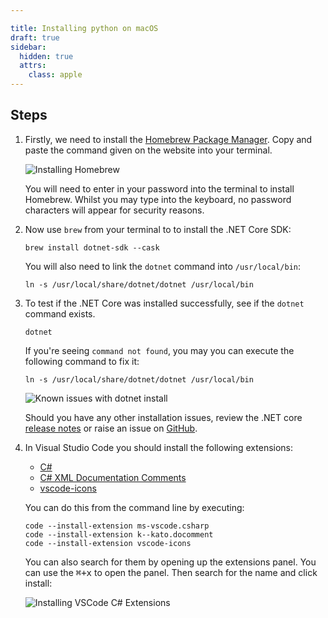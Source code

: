 ```yaml
---

title: Installing python on macOS
draft: true
sidebar:
  hidden: true
  attrs:
    class: apple
---
```

<!-- TODO: Update for python install with homebrew -->
## Steps

1. Firstly, we need to install the [Homebrew Package Manager](https://brew.sh).
   Copy and paste the command given on the website into your terminal.

    ![Installing Homebrew](/gifs/macos/install-brew.gif)

    You will need to enter in your password into the terminal to install
    Homebrew. Whilst you may type into the keyboard, no password characters
    will appear for security reasons.

1. Now use `brew` from your terminal to to install the .NET Core SDK:

    ```shell
    brew install dotnet-sdk --cask
    ```

    You will also need to link the `dotnet` command into `/usr/local/bin`:

    ```shell
    ln -s /usr/local/share/dotnet/dotnet /usr/local/bin
    ```

1. To test if the .NET Core was installed successfully, see if the `dotnet` command exists.

    ```shell
    dotnet
    ```

    If you're seeing `command not found`, you may you can execute the following command
    to fix it:

    ```shell
    ln -s /usr/local/share/dotnet/dotnet /usr/local/bin
    ```

    ![Known issues with dotnet install](/gifs/macos/dotnet-known-issues.gif)

    Should you have any other installation issues, review the .NET core [release notes](https://github.com/dotnet/core/tree/master/release-notes)
    or raise an issue on [GitHub](https://github.com/splashkit/splashkit-macos/issues).

1. In Visual Studio Code you should install the following extensions:
    - [C#](https://marketplace.visualstudio.com/items?itemName=ms-vscode.csharp)
    - [C# XML Documentation Comments](https://marketplace.visualstudio.com/items?itemName=k--kato.docomment)
    - [vscode-icons](https://marketplace.visualstudio.com/items?itemName=vscode-icons-team.vscode-icons)

    You can do this from the command line by executing:

    ```shell
    code --install-extension ms-vscode.csharp
    code --install-extension k--kato.docomment
    code --install-extension vscode-icons
    ```

    You can also search for them by opening up the extensions panel.
    You can use the <kbd>⌘+x</kbd> to open the panel. Then search for the name
    and click install:

    ![Installing VSCode C# Extensions](/gifs/macos/extensions.gif)
